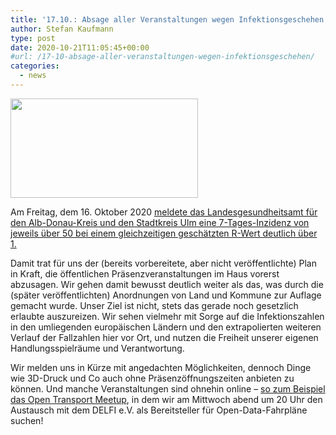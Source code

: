 ```yaml
---
title: '17.10.: Absage aller Veranstaltungen wegen Infektionsgeschehen'
author: Stefan Kaufmann
type: post
date: 2020-10-21T11:05:45+00:00
#url: /17-10-absage-aller-veranstaltungen-wegen-infektionsgeschehen/
categories:
  - news
---
```

<img loading="lazy" class="size-medium wp-image-1843 alignright" src="/wp-content/uploads/2020/10/civildefense-300x159.png" alt="" width="300" height="159" srcset="/wp-content/uploads/2020/10/civildefense-300x159.png 300w, /wp-content/uploads/2020/10/civildefense-768x408.png 768w, /wp-content/uploads/2020/10/civildefense.png 866w" sizes="(max-width: 300px) 85vw, 300px" />

Am Freitag, dem 16. Oktober 2020 [meldete das Landesgesundheitsamt für den Alb-Donau-Kreis und den Stadtkreis Ulm eine 7-Tages-Inzidenz von jeweils über 50 bei einem gleichzeitigen geschätzten R-Wert deutlich über 1.][1]

Damit trat für uns der (bereits vorbereitete, aber nicht veröffentlichte) Plan in Kraft, die öffentlichen Präsenzveranstaltungen im Haus vorerst abzusagen. Wir gehen damit bewusst deutlich weiter als das, was durch die (später veröffentlichten) Anordnungen von Land und Kommune zur Auflage gemacht wurde. Unser Ziel ist nicht, stets das gerade noch gesetzlich erlaubte auszureizen. Wir sehen vielmehr mit Sorge auf die Infektionszahlen in den umliegenden europäischen Ländern und den extrapolierten weiteren Verlauf der Fallzahlen hier vor Ort, und nutzen die Freiheit unserer eigenen Handlungsspielräume und Verantwortung.

Wir melden uns in Kürze mit angedachten Möglichkeiten, dennoch Dinge wie 3D-Druck und Co auch ohne Präsenzöffnungszeiten anbieten zu können. Und manche Veranstaltungen sind ohnehin online – [so zum Beispiel das Open Transport Meetup][2], in dem wir am Mittwoch abend um 20 Uhr den Austausch mit dem DELFI e.V. als Bereitsteller für Open-Data-Fahrpläne suchen!

 [1]: https://sozialministerium.baden-wuerttemberg.de/fileadmin/redaktion/m-sm/intern/downloads/Downloads_Gesundheitsschutz/201016_COVID_Tagesbericht_LGA.pdf
 [2]: https://github.com/transportkollektiv/meetup/wiki
